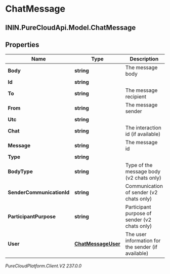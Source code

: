 # ChatMessage

## ININ.PureCloudApi.Model.ChatMessage

## Properties

|Name | Type | Description | Notes|
|------------ | ------------- | ------------- | -------------|
| **Body** | **string** | The message body | [optional] |
| **Id** | **string** |  | [optional] |
| **To** | **string** | The message recipient | [optional] |
| **From** | **string** | The message sender | [optional] |
| **Utc** | **string** |  | [optional] |
| **Chat** | **string** | The interaction id (if available) | [optional] |
| **Message** | **string** | The message id | [optional] |
| **Type** | **string** |  | [optional] |
| **BodyType** | **string** | Type of the message body (v2 chats only) | [optional] |
| **SenderCommunicationId** | **string** | Communication of sender (v2 chats only) | [optional] |
| **ParticipantPurpose** | **string** | Participant purpose of sender (v2 chats only) | [optional] |
| **User** | [**ChatMessageUser**](ChatMessageUser) | The user information for the sender (if available) | [optional] |



_PureCloudPlatform.Client.V2 237.0.0_
